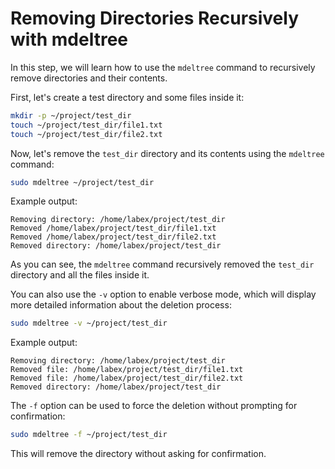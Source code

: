 # Removing Directories Recursively with mdeltree

In this step, we will learn how to use the `mdeltree` command to recursively remove directories and their contents.

First, let's create a test directory and some files inside it:

```bash
mkdir -p ~/project/test_dir
touch ~/project/test_dir/file1.txt
touch ~/project/test_dir/file2.txt
```

Now, let's remove the `test_dir` directory and its contents using the `mdeltree` command:

```bash
sudo mdeltree ~/project/test_dir
```

Example output:

```
Removing directory: /home/labex/project/test_dir
Removed /home/labex/project/test_dir/file1.txt
Removed /home/labex/project/test_dir/file2.txt
Removed directory: /home/labex/project/test_dir
```

As you can see, the `mdeltree` command recursively removed the `test_dir` directory and all the files inside it.

You can also use the `-v` option to enable verbose mode, which will display more detailed information about the deletion process:

```bash
sudo mdeltree -v ~/project/test_dir
```

Example output:

```
Removing directory: /home/labex/project/test_dir
Removed file: /home/labex/project/test_dir/file1.txt
Removed file: /home/labex/project/test_dir/file2.txt
Removed directory: /home/labex/project/test_dir
```

The `-f` option can be used to force the deletion without prompting for confirmation:

```bash
sudo mdeltree -f ~/project/test_dir
```

This will remove the directory without asking for confirmation.
